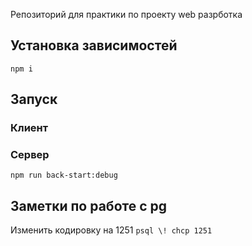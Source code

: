 Репозиторий для практики по проекту web разрботка 

## Установка зависимостей

```npm i```

## Запуск

### Клиент
 

### Сервер 
``` npm run back-start:debug ```




## Заметки по работе с pg 
Изменить кодировку на 1251
``` psql \! chcp 1251 ``` 

